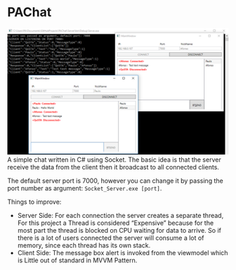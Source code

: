 # PAChat
![Settings Window](https://github.com/ap-pauloafonso/PAChat/blob/master/screenshot/img2.png)
A simple chat written in C# using Socket. The basic idea is that the server receive the data from the client then it broadcast to all connected clients.

The default server port is 7000, however you can change it by passing the port number as argument: `Socket_Server.exe [port]`.

Things to improve:
- Server Side: For each connection the server creates a separate thread, For this project a Thread is considered “Expensive” because for the most part the thread is blocked on CPU waiting for data to arrive. So if there is a lot of users connected the server will consume a lot of memory, since each thread has its own stack.
- Client Side: The message box alert is invoked from the viewmodel which is Little out of standard in MVVM Pattern.
